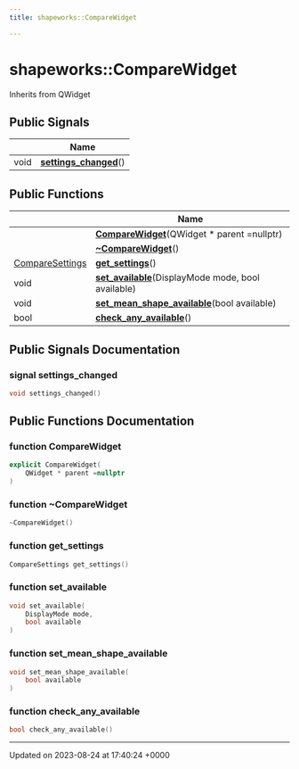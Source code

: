 ```yaml
---
title: shapeworks::CompareWidget

---
```


# shapeworks::CompareWidget





Inherits from QWidget

## Public Signals

|                | Name           |
| -------------- | -------------- |
| void | **[settings_changed](../Classes/classshapeworks_1_1CompareWidget.md#signal-settings-changed)**() |

## Public Functions

|                | Name           |
| -------------- | -------------- |
| | **[CompareWidget](../Classes/classshapeworks_1_1CompareWidget.md#function-comparewidget)**(QWidget * parent =nullptr) |
| | **[~CompareWidget](../Classes/classshapeworks_1_1CompareWidget.md#function-~comparewidget)**() |
| [CompareSettings](../Classes/classshapeworks_1_1CompareSettings.md) | **[get_settings](../Classes/classshapeworks_1_1CompareWidget.md#function-get-settings)**() |
| void | **[set_available](../Classes/classshapeworks_1_1CompareWidget.md#function-set-available)**(DisplayMode mode, bool available) |
| void | **[set_mean_shape_available](../Classes/classshapeworks_1_1CompareWidget.md#function-set-mean-shape-available)**(bool available) |
| bool | **[check_any_available](../Classes/classshapeworks_1_1CompareWidget.md#function-check-any-available)**() |

## Public Signals Documentation

### signal settings_changed

```cpp
void settings_changed()
```


## Public Functions Documentation

### function CompareWidget

```cpp
explicit CompareWidget(
    QWidget * parent =nullptr
)
```


### function ~CompareWidget

```cpp
~CompareWidget()
```


### function get_settings

```cpp
CompareSettings get_settings()
```


### function set_available

```cpp
void set_available(
    DisplayMode mode,
    bool available
)
```


### function set_mean_shape_available

```cpp
void set_mean_shape_available(
    bool available
)
```


### function check_any_available

```cpp
bool check_any_available()
```


-------------------------------

Updated on 2023-08-24 at 17:40:24 +0000